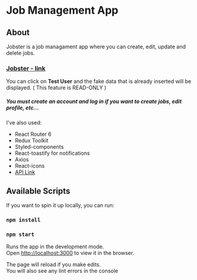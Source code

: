 # Job Management App

## About
Jobster is a job managament app where you can create, edit, update and delete jobs.

### [Jobster - link](https://srdjan-jobster-react.netlify.app/landing)

 You can click on **Test User** and the fake data that is already inserted will be displayed. ( This feature is READ-ONLY )
##### You must create an account and log in if you want to create jobs, edit profile, etc...

I've also used:
  - React Router 6
  - Redux Toolkit
  - Styled-components
  - React-toastify for notifications
  - Axios
  - React-icons
  - [API Link](https://jobify-prod.herokuapp.com/api/v1/toolkit)

## Available Scripts

If you want to spin it up locally, you can run:

### `npm install`

### `npm start`

Runs the app in the development mode.\
Open [http://localhost:3000](http://localhost:3000) to view it in the browser.

The page will reload if you make edits.\
You will also see any lint errors in the console



